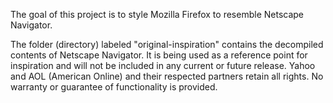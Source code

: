 The goal of this project is to style Mozilla Firefox to resemble Netscape Navigator.


The folder (directory) labeled "original-inspiration" contains the decompiled contents of Netscape Navigator. 
It is being used as a reference point for inspiration and will not be included in any current or future release. 
Yahoo and AOL (American Online) and their respected partners retain all rights. No warranty or guarantee of functionality is provided. 
